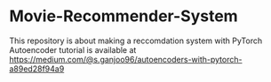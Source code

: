 # Movie-Recommender-System
This repository is about making a reccomdation system with PyTorch    
Autoencoder tutorial is available at
https://medium.com/@s.ganjoo96/autoencoders-with-pytorch-a89ed28f94a9
